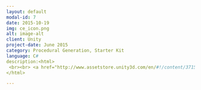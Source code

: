 ```yaml
---
layout: default
modal-id: 7
date: 2015-10-19
img: ce_icon.png
alt: image-alt
client: Unity
project-date: June 2015
category: Procedural Generation, Starter Kit
language: C# 
description:<html>
 <br><br> <a href="http://www.assetstore.unity3d.com/en/#!/content/37158"> Unity Store </a><strong>Procedurally Generated Cave Exploration Starter Kit</strong><br> <br> 
</html>

---
```

